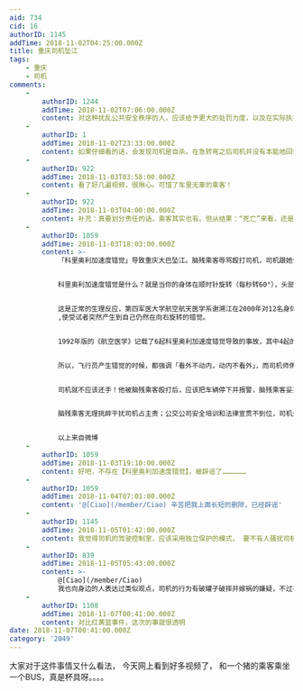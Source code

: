 ```yaml
---
aid: 734
cid: 16
authorID: 1145
addTime: 2018-11-02T04:25:00.000Z
title: 重庆司机坠江
tags:
    - 重庆
    - 司机
comments:
    -
        authorID: 1244
        addTime: 2018-11-02T07:06:00.000Z
        content: 对这种扰乱公共安全秩序的人，应该给予更大的处罚力度，以及在实际执行过程中严格执行落实
    -
        authorID: 1
        addTime: 2018-11-02T23:33:00.000Z
        content: 如果仔细看的话，会发现司机是自杀。在急转弯之后司机并没有本能地回轮，而是紧握方向盘，不动如山。
    -
        authorID: 922
        addTime: 2018-11-03T03:58:00.000Z
        content: 看了好几遍视频，很揪心。可惜了车里无辜的乘客！
    -
        authorID: 922
        addTime: 2018-11-03T04:00:00.000Z
        content: 补充：真要划分责任的话，乘客其实也有。但从结果：“死亡”来看，还是称得上“无辜”的。
    -
        authorID: 1059
        addTime: 2018-11-03T18:03:00.000Z
        content: >-
            「科里奥利加速度错觉」导致重庆大巴坠江。脑残乘客辱骂殴打司机，司机跟她争执中，多次扭头转身，产生科里奥利加速度错觉，误以为车辆在右转，于是急打左方向，酿成惨剧。


            科里奥利加速度错觉是什么？就是当你的身体在顺时针旋转（每秒转60°），头部却又迅速从右往左急速转动60°角以上时，你会感觉到自己在向右旋转，完全无法定位；如果头部从右往左转动时还伴随抬头低头时，还会感觉到自己在向前翻滚。所以大巴车司机在转身挥拳还击脑残乘客后，又迅速回头到正前方看路，等于头部回转了90度，在情绪激动的情况下，产生车辆正在右转的错觉，于是向左急打方向盘，当1秒后错觉消失后，司机发现车辆已经失控，于是大喊「完了完了」，15条生命消失了。


            这是正常的生理反应，第四军医大学航空航天医学系谢溯江在2000年对12名身体健康、休息良好、前庭正常、无晕船史的男性青年志愿者进行了上述的「科里奥利加速度错觉」实验，12位受试者均出现了错觉，其中9位感觉自己在右旋，3位感觉自己在前翻。原因就是耳道半规管中是有淋巴液的，一边顺时针方向转身一边猛向左方回头90度时并观察外界时，淋巴液会移动，来自半规管、耳石以及视觉等突然传入中枢
            ,使受试者突然产生到自己仍然在向右旋转的错觉。


            1992年版的《航空医学》记载了6起科里奥利加速度错觉导致的事故，其中4起的飞行员都失去定向能力而跳伞。2000年6月19日解放军94129部队又发生了这样一起飞行员以为自己向前、向右的滚转错觉，最终放弃飞机跳伞。为什么后来航空界很少出现这种问题了？因为飞行员都做过针对性的训练。


            所以，飞行员产生错觉的时候，都强调「看外不动内，动内不看外」，而司机师傅不懂这个，又被脑残乘客激怒，在产生错觉后没有第一时间紧急刹车反而是急打方向盘，对这个事故要负次要责任。主要责任当然是脑残乘客自己找死，还祸害了一车人。


            司机就不应该还手！他被脑残乘客殴打后，应该把车辆停下并报警，脑残乘客妥妥的拘留7-15天；但是司机作为大客车驾驶员，连这个基本安全、法律意识都没有，可见公交公司平时的安全培训也是形同虚设的。


            脑残乘客无理挑衅干扰司机占主责；公交公司安全培训和法律宣贯不到位，司机处理方式错误导致特大安全事故，应承担次要责任。


            以上来自微博
    -
        authorID: 1059
        addTime: 2018-11-03T19:10:00.000Z
        content: 好吧，不存在【科里奥利加速度错觉】，被辟谣了………………
    -
        authorID: 1059
        addTime: 2018-11-04T07:01:00.000Z
        content: '@[Ciao](/member/Ciao) 辛苦把我上面长短的删除，已经辟谣'
    -
        authorID: 1145
        addTime: 2018-11-05T01:42:00.000Z
        content: 我觉得司机的驾驶控制室，应该采用独立保护的模式， 要不有人骚扰司机，其实很危险的。就算设立那种简单的塑料保护屏障也好呀
    -
        authorID: 839
        addTime: 2018-11-05T05:43:00.000Z
        content: >-
            @[Ciao](/member/Ciao)
            我也向身边的人表达过类似观点，司机的行为有破罐子破摔并嫁祸的嫌疑，不过有人认为该速度下紧急转弯是回不动的。
    -
        authorID: 1108
        addTime: 2018-11-07T00:41:00.000Z
        content: 对比红黄蓝事件，这次的事就很透明
date: 2018-11-07T00:41:00.000Z
category: '2049'
---
```


大家对于这件事情又什么看法， 今天网上看到好多视频了， 和一个猪的乘客乘坐一个BUS，真是杯具呀。。。。
